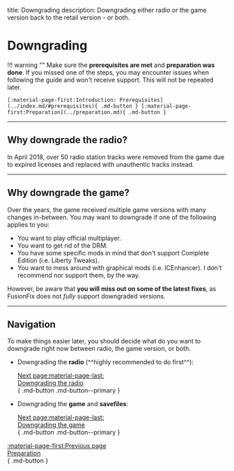 title: Downgrading
description: Downgrading either radio or the game version back to the retail version - or both.

# Downgrading

!!! warning ""
    Make sure the **prerequisites are met** and **preparation was done**. If you missed one of the steps, you may encounter issues when following the guide and won't receive support. This will not be repeated later.

    [:material-page-first:Introduction: Prerequisites](../index.md/#prerequisites){ .md-button } [:material-page-first:Preparation](../preparation.md){ .md-button }

---

## Why downgrade the radio?

In April 2018, over 50 radio station tracks were removed from the game due to expired licenses and replaced with unauthentic tracks instead.

---

## Why downgrade the game?

Over the years, the game received multiple game versions with many changes in-between. You may want to downgrade if one of the following applies to you:

- You want to play official multiplayer.
- You want to get rid of the DRM.
- You have some specific mods in mind that don't support Complete Edition (i.e. Liberty Tweaks).
- You want to mess around with graphical mods (i.e. ICEnhancer). I don't recommend nor support them, by the way.

However, be aware that **you will miss out on some of the latest fixes**, as FusionFix does not *fully* support downgraded versions.

---

## Navigation

To make things easier later, you should decide what do you want to downgrade right now between radio, the game version, or both.

<div class="grid cards" markdown>

- Downgrading the **radio** (^^highly recommended to do first^^):

     [Next page:material-page-last:<br>Downgrading the radio</br>](downgrading-the-radio.md){ .md-button .md-button--primary }

- Downgrading the **game** and **savefiles**:

     [Next page:material-page-last:<br>Downgrading the game</br>](downgrading-the-game.md){ .md-button .md-button--primary }

</div>

[:material-page-first:Previous page <br>Preparation</br>](../preparation.md){ .md-button }

